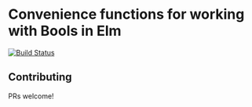 # Convenience functions for working with Bools in Elm

[![Build Status](https://travis-ci.org/Chadtech/elm-bool-extra.svg?branch=master)](https://travis-ci.org/Chadtech/elm-bool-extra)

## Contributing

PRs welcome!
